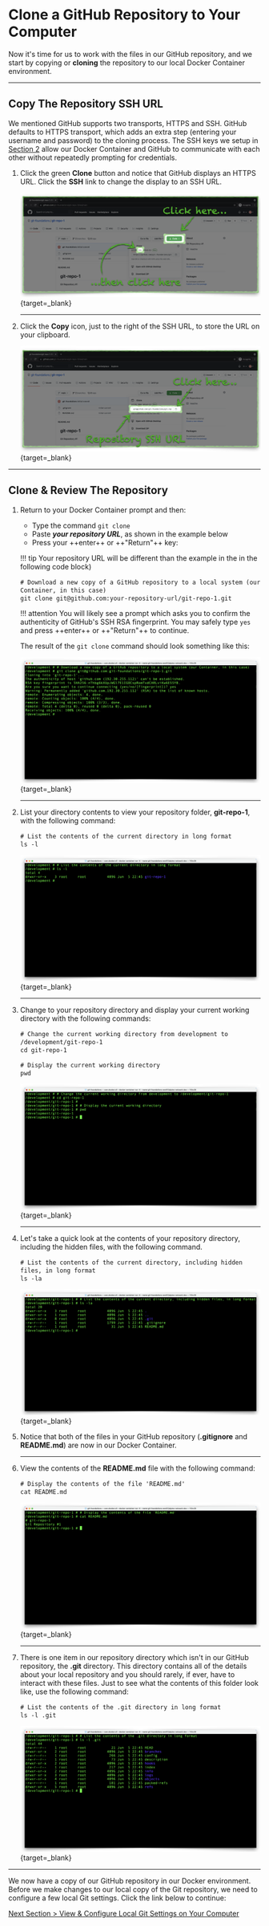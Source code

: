 # Clone a GitHub Repository to Your Computer

Now it's time for us to work with the files in our GitHub repository, and we start by copying or **cloning** the repository to our local Docker Container environment.

---

## Copy The Repository SSH URL

We mentioned GitHub supports two transports, HTTPS and SSH. GitHub defaults to HTTPS transport, which adds an extra step (entering your username and password) to the cloning process.  The SSH keys we setup in [Section 2](section_2.md "Setup GitHub Authentication") allow our Docker Container and GitHub to communicate with each other without repeatedly prompting for credentials.

1. Click the green **Clone** button and notice that GitHub displays an HTTPS URL. Click the **SSH** link to change the display to an SSH URL.

    [![github-clone-https](../images/github-clone-https.png "Clone repository button default transport")](/git-foundations/images/github-clone-https.png){target=_blank}

    ---

2. Click the **Copy** icon, just to the right of the SSH URL, to store the URL on your clipboard.

    [![github-clone-ssh](../images/github-clone-ssh.png "Copy repository SSH URL")](/git-foundations/images/github-clone-ssh.png){target=_blank}

---

## Clone & Review The Repository

1. Return to your Docker Container prompt and then:
    - Type the command `git clone`
    - Paste **_your repository URL_**, as shown in the example below
    - Press your ++enter++ or ++"Return"++ key:

    !!! tip
        Your repository URL will be different than the example in the in the following code block)

    ```shell
    # Download a new copy of a GitHub repository to a local system (our Container, in this case)
    git clone git@github.com:your-repository-url/git-repo-1.git
    ```

    !!! attention
        You will likely see a prompt which asks you to confirm the authenticity of GitHub's SSH RSA fingerprint. You may safely type `yes` and press ++enter++ or ++"Return"++ to continue.

    The result of the `git clone` command should look something like this:

    [![git-clone](../images/git-clone.png "Clone GitHub repository")](/git-foundations/images/git-clone.png){target=_blank}

    ---

2. List your directory contents to view your repository folder, **git-repo-1**, with the following command:

    ```shell
    # List the contents of the current directory in long format
    ls -l
    ```

    [![container-root-ls](../images/container-root-ls.png "List directory contents")](/git-foundations/images/container-root-ls.png){target=_blank}

    ---

3. Change to your repository directory and display your current working directory with the following commands:

    ```shell
    # Change the current working directory from development to /development/git-repo-1
    cd git-repo-1
    ```

    ```shell
    # Display the current working directory
    pwd
    ```

    [![container-cd-repo](../images/container-cd-repo.png "Change to the respository directory")](/git-foundations/images/container-cd-repo.png){target=_blank}

    ---

4. Let's take a quick look at the contents of your repository directory, including the hidden files, with the following command.

    ```shell
    # List the contents of the current directory, including hidden files, in long format
    ls -la
    ```

    [![container-repo-ls](../images/container-repo-ls.png "List all repository files")](/git-foundations/images/container-repo-ls.png){target=_blank}

5. Notice that both of the files in your GitHub repository (**.gitignore** and **README.md**) are now in our Docker Container.

    ---

6. View the contents of the **README.md** file with the following command:

    ```shell
    # Display the contents of the file 'README.md'
    cat README.md
    ```

    [![container-cat-readme](../images/container-cat-readme.png "Display the README.md file contents")](/git-foundations/images/container-cat-readme.png){target=_blank}

    ---

7. There is one item in our repository directory which isn't in our GitHub repository, the **.git** directory. This directory contains all of the details about your local repository and you should rarely, if ever, have to interact with these files. Just to see what the contents of this folder look like, use the following command:

    ```shell
    # List the contents of the .git directory in long format
    ls -l .git
    ```

    [![container-ls-git](../images/container-ls-git.png "List the contents of the .git directory")](/git-foundations/images/container-ls-git.png){target=_blank}

---

We now have a copy of our GitHub repository in our Docker environment. Before we make changes to our local copy of the Git repository, we need to configure a few local Git settings. Click the link below to continue:

[Next Section > View & Configure Local Git Settings on Your Computer](section_6.md "View & Configure Local Git Settings on Your Computer")
